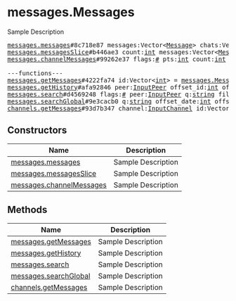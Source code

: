 # messages.Messages

Sample Description

<pre>
<a href="../constructor/messages.messages">messages.messages</a>#8c718e87 messages:Vector&lt;<a href="../type/Message.md">Message</a>&gt; chats:Vector&lt;<a href="../type/Chat.md">Chat</a>&gt; users:Vector&lt;<a href="../type/User.md">User</a>&gt; = <a href="../type/messages.Messages.md">messages.Messages</a>;
<a href="../constructor/messages.messagesSlice">messages.messagesSlice</a>#b446ae3 count:<a href="../type/int.md">int</a> messages:Vector&lt;<a href="../type/Message.md">Message</a>&gt; chats:Vector&lt;<a href="../type/Chat.md">Chat</a>&gt; users:Vector&lt;<a href="../type/User.md">User</a>&gt; = <a href="../type/messages.Messages.md">messages.Messages</a>;
<a href="../constructor/messages.channelMessages">messages.channelMessages</a>#99262e37 flags:<a href="../type/#.md">#</a> pts:<a href="../type/int.md">int</a> count:<a href="../type/int.md">int</a> messages:Vector&lt;<a href="../type/Message.md">Message</a>&gt; chats:Vector&lt;<a href="../type/Chat.md">Chat</a>&gt; users:Vector&lt;<a href="../type/User.md">User</a>&gt; = <a href="../type/messages.Messages.md">messages.Messages</a>;

---functions---
<a href="../method/messages.getMessages">messages.getMessages</a>#4222fa74 id:Vector&lt;<a href="../type/int.md">int</a>&gt; = <a href="../type/messages.Messages.md">messages.Messages</a>;
<a href="../method/messages.getHistory">messages.getHistory</a>#afa92846 peer:<a href="../type/InputPeer.md">InputPeer</a> offset_id:<a href="../type/int.md">int</a> offset_date:<a href="../type/int.md">int</a> add_offset:<a href="../type/int.md">int</a> limit:<a href="../type/int.md">int</a> max_id:<a href="../type/int.md">int</a> min_id:<a href="../type/int.md">int</a> = <a href="../type/messages.Messages.md">messages.Messages</a>;
<a href="../method/messages.search">messages.search</a>#d4569248 flags:<a href="../type/#.md">#</a> peer:<a href="../type/InputPeer.md">InputPeer</a> q:<a href="../type/string.md">string</a> filter:<a href="../type/MessagesFilter.md">MessagesFilter</a> min_date:<a href="../type/int.md">int</a> max_date:<a href="../type/int.md">int</a> offset:<a href="../type/int.md">int</a> max_id:<a href="../type/int.md">int</a> limit:<a href="../type/int.md">int</a> = <a href="../type/messages.Messages.md">messages.Messages</a>;
<a href="../method/messages.searchGlobal">messages.searchGlobal</a>#9e3cacb0 q:<a href="../type/string.md">string</a> offset_date:<a href="../type/int.md">int</a> offset_peer:<a href="../type/InputPeer.md">InputPeer</a> offset_id:<a href="../type/int.md">int</a> limit:<a href="../type/int.md">int</a> = <a href="../type/messages.Messages.md">messages.Messages</a>;
<a href="../method/channels.getMessages">channels.getMessages</a>#93d7b347 channel:<a href="../type/InputChannel.md">InputChannel</a> id:Vector&lt;<a href="../type/int.md">int</a>&gt; = <a href="../type/messages.Messages.md">messages.Messages</a>;
</pre>

## Constructors

| Name | Description |
|------|-------------|
| [messages.messages](../constructor/messages.messages.md) | Sample Description |
| [messages.messagesSlice](../constructor/messages.messagesSlice.md) | Sample Description |
| [messages.channelMessages](../constructor/messages.channelMessages.md) | Sample Description |

## Methods

| Name | Description |
|------|-------------|
| [messages.getMessages](../method/messages.getMessages.md) | Sample Description |
| [messages.getHistory](../method/messages.getHistory.md) | Sample Description |
| [messages.search](../method/messages.search.md) | Sample Description |
| [messages.searchGlobal](../method/messages.searchGlobal.md) | Sample Description |
| [channels.getMessages](../method/channels.getMessages.md) | Sample Description |

